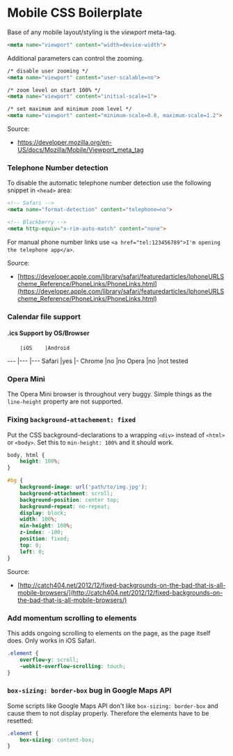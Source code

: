# Mobile CSS Boilerplate #

Base of any mobile layout/styling is the _viewport_ meta-tag.

```HTML
<meta name="viewport" content="width=device-width">
```

Additional parameters can control the zooming.

```HTML
/* disable user zooming */
<meta name="viewport" content="user-scalable=no">

/* zoom level on start 100% */
<meta name="viewport" content="initial-scale=1">

/* set maximum and minimum zoom level */
<meta name="viewport" content="minimum-scale=0.8, maximum-scale=1.2">
```

Source:
- https://developer.mozilla.org/en-US/docs/Mozilla/Mobile/Viewport_meta_tag

### Telephone Number detection

To disable the automatic telephone number detection use the following snippet in `<head>` area:

```HTML
<!-- Safari -->
<meta name="format-detection" content="telephone=no">

<!-- Blackberry -->
<meta http-equiv="x-rim-auto-match" content="none">
```

For manual phone number links use `<a href="tel:123456789">I'm opening the telephone app</a>`.

Source:
- [https://developer.apple.com/library/safari/featuredarticles/IphoneURLScheme_Reference/PhoneLinks/PhoneLinks.html](https://developer.apple.com/library/safari/featuredarticles/IphoneURLScheme_Reference/PhoneLinks/PhoneLinks.html)

### Calendar file support
#### .ics Support by OS/Browser ####
		|iOS	|Android
---		|---	|---
Safari	|yes	|-
Chrome	|no		|no
Opera	|no		|not tested

### Opera Mini ###

The Opera Mini browser is throughout very buggy. Simple things as the `line-height` property are not supported.

### Fixing `background-attachement: fixed`

Put the CSS background-declarations to a wrapping `<div>` instead of `<html>` or `<body>`. Set this to `min-height: 100%` and it should work.

```CSS
body, html {
	height: 100%;
}

#bg {
	background-image: url('path/to/img.jpg');
	background-attachment: scroll;
	background-position: center top;
	background-repeat: no-repeat;
	display: block;
	width: 100%;
	min-height: 100%;
	z-index: -100;
	position: fixed;
	top: 0;
	left: 0;
}

```

Source:
- [http://catch404.net/2012/12/fixed-backgrounds-on-the-bad-that-is-all-mobile-browsers/](http://catch404.net/2012/12/fixed-backgrounds-on-the-bad-that-is-all-mobile-browsers/)

### Add momentum scrolling to elements ###

This adds ongoing scrolling to elements on the page, as the page itself does. Only works in iOS Safari.

```CSS
.element {
	overflow-y: scroll;
	-webkit-overflow-scrolling: touch;	
}
```

### `box-sizing: border-box` bug in Google Maps API ###

Some scripts like Google Maps API don't like `box-sizing: border-box` and cause them to not display properly. Therefore the elements have to be resetted:

```CSS
.element {
	box-sizing: content-box;
}
```